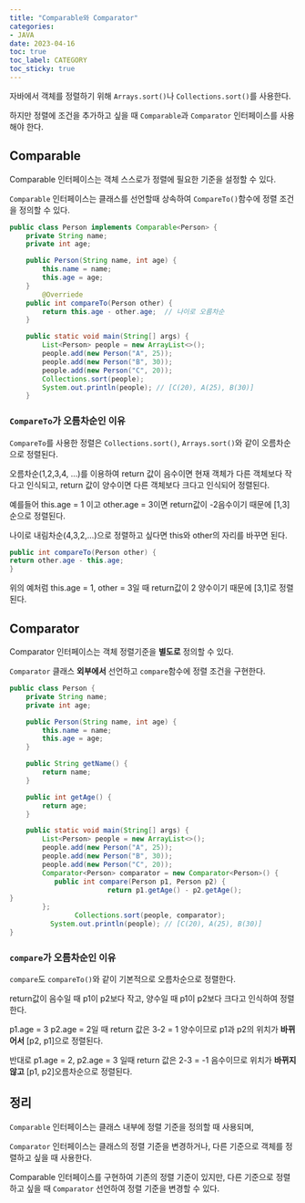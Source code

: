 ```yaml
---
title: "Comparable와 Comparator"
categories:
- JAVA
date: 2023-04-16
toc: true
toc_label: CATEGORY
toc_sticky: true
---
```


자바에서 객체를 정렬하기 위해 `Arrays.sort()`나 `Collections.sort()`를 사용한다. 

하지만 정렬에 조건을 추가하고 싶을 때 `Comparable`과 `Comparator`  인터페이스를 사용해야 한다.

## Comparable

Comparable 인터페이스는 객체 스스로가 정렬에 필요한 기준을 설정할 수 있다.

`Comparable` 인터페이스는 클래스를 선언할때 상속하여 `CompareTo()`함수에 정렬 조건을 정의할 수 있다.

```java
public class Person implements Comparable<Person> {
    private String name;
    private int age;

    public Person(String name, int age) {
        this.name = name;
        this.age = age;
    }
		@Overriede
    public int compareTo(Person other) {
        return this.age - other.age;  // 나이로 오름차순
    }

    public static void main(String[] args) {
        List<Person> people = new ArrayList<>();
        people.add(new Person("A", 25));
        people.add(new Person("B", 30));
        people.add(new Person("C", 20));
        Collections.sort(people);
        System.out.println(people); // [C(20), A(25), B(30)]
    }
```

### `CompareTo`가 오름차순인 이유

`CompareTo`를 사용한 정렬은 `Collections.sort()`, `Arrays.sort()`와 같이 오름차순으로 정렬된다.

오름차순(1,2,3,4, …)를 이용하여 return 값이 음수이면 현재 객체가 다른 객체보다 작다고 인식되고, return 값이 양수이면 다른 객체보다 크다고 인식되어 정렬된다.

예를들어 this.age = 1 이고 other.age = 3이면 return값이 -2음수이기 때문에 [1,3]순으로 정렬된다.

나이로 내림차순(4,3,2,…)으로 정렬하고 싶다면 this와 other의 자리를 바꾸면 된다.

```java
public int compareTo(Person other) {
return other.age - this.age;
}
```

위의 예처럼 this.age = 1, other = 3일 때 return값이 2 양수이기 때문에 [3,1]로 정렬된다.

## Comparator

Comparator 인터페이스는 객체 정렬기준을 **별도로** 정의할 수 있다.

 `Comparator` 클래스 **외부에서** 선언하고 `compare`함수에 정렬 조건을 구현한다.  

```java
public class Person {
    private String name;
    private int age;

    public Person(String name, int age) {
        this.name = name;
        this.age = age;
    }

    public String getName() {
        return name;
    }

    public int getAge() {
        return age;
    }

    public static void main(String[] args) {
        List<Person> people = new ArrayList<>();
        people.add(new Person("A", 25));
        people.add(new Person("B", 30));
        people.add(new Person("C", 20));
        Comparator<Person> comparator = new Comparator<Person>() {
           public int compare(Person p1, Person p2) {
					    return p1.getAge() - p2.getAge();
}
        };
				Collections.sort(people, comparator);
	      System.out.println(people); // [C(20), A(25), B(30)]
}
```

### `compare`가 오름차순인 이유

`compare`도 `compareTo()`와 같이 기본적으로 오름차순으로 정렬한다.

return값이 음수일 때 p1이 p2보다 작고, 양수일 때 p1이 p2보다 크다고 인식하여 정렬한다.

p1.age = 3  p2.age = 2일 때 return 값은 3-2 = 1 양수이므로 p1과 p2의 위치가 **바뀌어서** [p2, p1]으로 정렬된다.

반대로 p1.age = 2, p2.age = 3 일때 return 값은 2-3 = -1 음수이므로 위치가 **바뀌지 않고** [p1, p2]오름차순으로 정렬된다.

## 정리

`Comparable` 인터페이스는 클래스 내부에 정렬 기준을 정의할 때 사용되며, 

`Comparator` 인터페이스는 클래스의 정렬 기준을 변경하거나, 다른 기준으로 객체를 정렬하고 싶을 때 사용한다. 

Comparable 인터페이스를 구현하여 기존의 정렬 기준이 있지만, 다른 기준으로 정렬하고 싶을 때 `Comparator` 선언하여 정렬 기준을 변경할 수 있다.